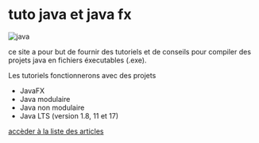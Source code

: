 # tuto java et java fx

![java](https://i.ibb.co/DWMgnRH/Java-Logo.png 'java logo')

ce site a pour but de fournir des tutoriels et de conseils pour compiler des projets java en fichiers éxecutables (.exe).

Les tutoriels fonctionnerons avec des projets

- JavaFX
- Java modulaire
- Java non modulaire
- Java LTS (version 1.8, 11 et 17)

[accèder à la liste des articles](article/)

